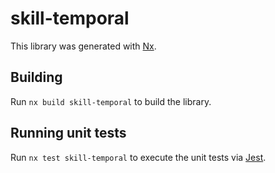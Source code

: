 # skill-temporal

This library was generated with [Nx](https://nx.dev).

## Building

Run `nx build skill-temporal` to build the library.

## Running unit tests

Run `nx test skill-temporal` to execute the unit tests via [Jest](https://jestjs.io).

